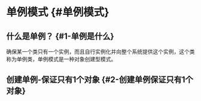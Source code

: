 # 单例模式 {#单例模式}

## 什么是单例？ {#1-单例是什么}

确保某一个类只有一个实例，而且自行实例化并向整个系统提供这个实例，这个类称为单例类，单例模式是一种对象创建型模式。

## 创建单例-保证只有1个对象 {#2-创建单例保证只有1个对象}





